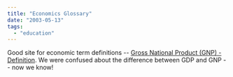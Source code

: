 ```yaml
---
title: "Economics Glossary"
date: "2003-05-13"
tags: 
  - "education"
---
```


Good site for economic term definitions -- [Gross National Product (GNP) - Definition](http://www.moneychimp.com/glossary/gnp.htm "Gross National Product (GNP) - Definition"). We were confused about the difference between GDP and GNP -- now we know!
